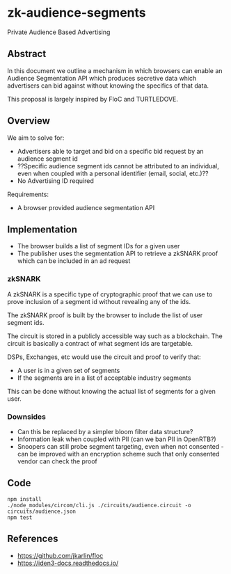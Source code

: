 # zk-audience-segments
Private Audience Based Advertising

## Abstract
In this document we outline a mechanism in which browsers can enable an Audience Segmentation API which produces secretive data which advertisers can bid against without knowing the specifics of that data.

This proposal is largely inspired by FloC and TURTLEDOVE.

## Overview
We aim to solve for:
* Advertisers able to target and bid on a specific bid request by an audience segment id
* ??Specific audience segment ids cannot be attributed to an individual, even when coupled with a personal identifier (email, social, etc.)??
* No Advertising ID required

Requirements:
* A browser provided audience segmentation API

## Implementation
* The browser builds a list of segment IDs for a given user
* The publisher uses the segmentation API to retrieve a zkSNARK proof which can be included in an ad request

### zkSNARK
A zkSNARK is a specific type of cryptographic proof that we can use to prove inclusion of a segment id without revealing any of the ids.

The zkSNARK proof is built by the browser to include the list of user segment ids. 

The circuit is stored in a publicly accessible way such as a blockchain. The circuit is basically a contract of what segment ids are targetable. 

DSPs, Exchanges, etc would use the circuit and proof to verify that:
* A user is in a given set of segments
* If the segments are in a list of acceptable industry segments

This can be done without knowing the actual list of segments for a given user.

### Downsides
* Can this be replaced by a simpler bloom filter data structure?
* Information leak when coupled with PII (can we ban PII in OpenRTB?)
* Snoopers can still probe segment targeting, even when not consented - can be improved with an encryption scheme such that only consented vendor can check the proof

## Code

```
npm install
./node_modules/circom/cli.js ./circuits/audience.circuit -o circuits/audience.json
npm test
```

## References
* https://github.com/jkarlin/floc
* https://iden3-docs.readthedocs.io/
